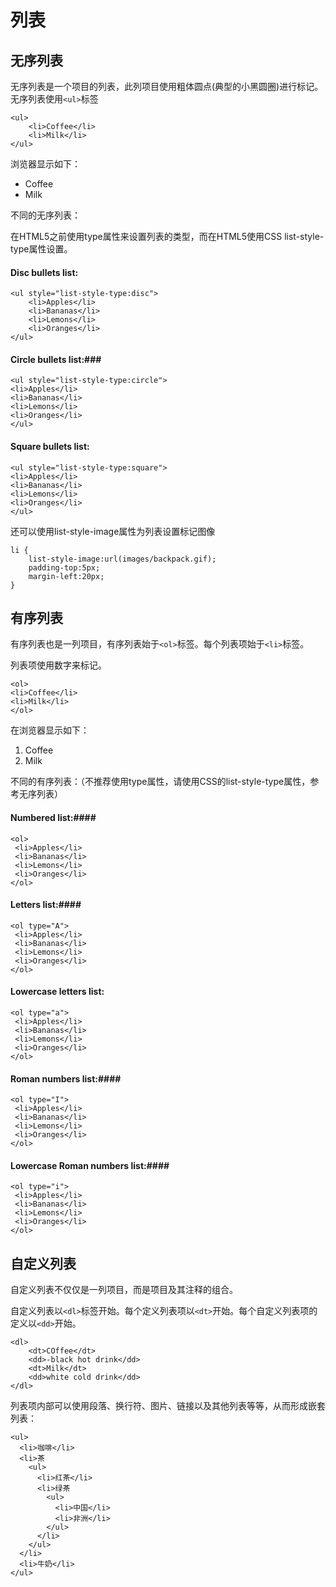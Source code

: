 # 列表 #
## 无序列表 ##
无序列表是一个项目的列表，此列项目使用粗体圆点(典型的小黑圆圈)进行标记。
无序列表使用`<ul>`标签

	<ul>
		<li>Coffee</li>
		<li>Milk</li>
	</ul>
浏览器显示如下：

- Coffee
- Milk

不同的无序列表：

在HTML5之前使用type属性来设置列表的类型，而在HTML5使用CSS list-style-type属性设置。

#### Disc bullets list: ####
	<ul style="list-style-type:disc">
 		<li>Apples</li>
 		<li>Bananas</li>
 		<li>Lemons</li>
 		<li>Oranges</li>
	</ul>  

#### Circle bullets list:###
	<ul style="list-style-type:circle">
 	<li>Apples</li>
 	<li>Bananas</li>
 	<li>Lemons</li>
 	<li>Oranges</li>
	</ul>  

#### Square bullets list: ####
	<ul style="list-style-type:square">
 	<li>Apples</li>
 	<li>Bananas</li>
 	<li>Lemons</li>
 	<li>Oranges</li>
	</ul>

还可以使用list-style-image属性为列表设置标记图像
	
	li {
		list-style-image:url(images/backpack.gif);
		padding-top:5px;
		margin-left:20px;
	}
## 有序列表 ##
有序列表也是一列项目，有序列表始于`<ol>`标签。每个列表项始于`<li>`标签。

列表项使用数字来标记。
	
	<ol>
	<li>Coffee</li>
	<li>Milk</li>
	</ol>
在浏览器显示如下：

1. Coffee
2. Milk

不同的有序列表：（不推荐使用type属性，请使用CSS的list-style-type属性，参考无序列表）
#### Numbered list:####
	<ol>
	 <li>Apples</li>
 	 <li>Bananas</li>
 	 <li>Lemons</li>
 	 <li>Oranges</li>
	</ol>  

#### Letters list:####
	<ol type="A">
	 <li>Apples</li>
	 <li>Bananas</li>
	 <li>Lemons</li>
	 <li>Oranges</li>
	</ol>  

#### Lowercase letters list: ####
	<ol type="a">
	 <li>Apples</li>
	 <li>Bananas</li>
	 <li>Lemons</li>
	 <li>Oranges</li>
	</ol>  

#### Roman numbers list:####
	<ol type="I">
	 <li>Apples</li>
	 <li>Bananas</li>
	 <li>Lemons</li>
	 <li>Oranges</li>
	</ol>  

#### Lowercase Roman numbers list:####
	<ol type="i">
	 <li>Apples</li>
	 <li>Bananas</li>
	 <li>Lemons</li>
	 <li>Oranges</li>
	</ol>  

## 自定义列表 ##
自定义列表不仅仅是一列项目，而是项目及其注释的组合。

自定义列表以`<dl>`标签开始。每个定义列表项以`<dt>`开始。每个自定义列表项的定义以`<dd>`开始。

	<dl>
		<dt>COffee</dt>
		<dd>-black hot drink</dd>
		<dt>Milk</dt>
		<dd>white cold drink</dd>
	</dl>
列表项内部可以使用段落、换行符、图片、链接以及其他列表等等，从而形成嵌套列表：

	<ul>
	  <li>咖啡</li>
	  <li>茶
	    <ul>
	      <li>红茶</li>
	      <li>绿茶
	        <ul>
	          <li>中国</li>
	          <li>非洲</li>
	        </ul>
	      </li>
	    </ul>
	  </li>
	  <li>牛奶</li>
	</ul>